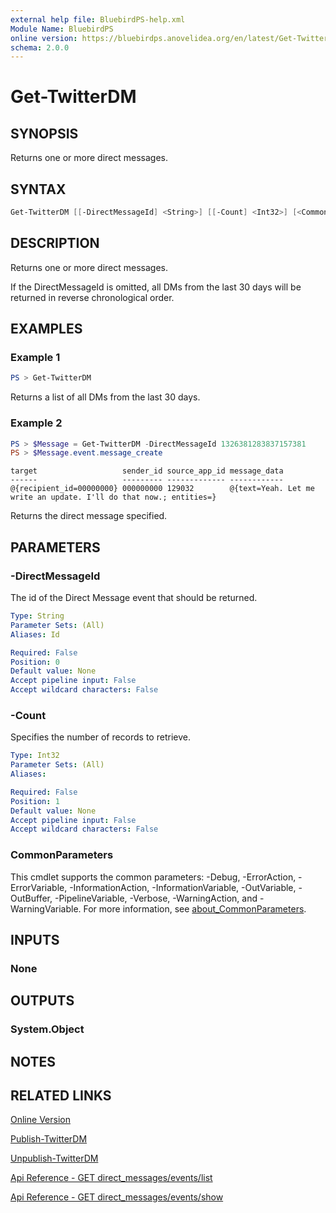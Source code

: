 ```yaml
---
external help file: BluebirdPS-help.xml
Module Name: BluebirdPS
online version: https://bluebirdps.anovelidea.org/en/latest/Get-TwitterDM
schema: 2.0.0
---
```


# Get-TwitterDM

## SYNOPSIS

Returns one or more direct messages.

## SYNTAX

```powershell
Get-TwitterDM [[-DirectMessageId] <String>] [[-Count] <Int32>] [<CommonParameters>]
```

## DESCRIPTION

Returns one or more direct messages.

If the DirectMessageId is omitted, all DMs from the last 30 days will be returned in reverse chronological order.

## EXAMPLES

### Example 1

```powershell
PS > Get-TwitterDM
```

Returns a list of all DMs from the last 30 days.

### Example 2

```powershell
PS > $Message = Get-TwitterDM -DirectMessageId 1326381283837157381
PS > $Message.event.message_create
```

```console
target                   sender_id source_app_id message_data
------                   --------- ------------- ------------
@{recipient_id=00000000} 000000000 129032        @{text=Yeah. Let me write an update. I'll do that now.; entities=}

```

Returns the direct message specified.

## PARAMETERS

### -DirectMessageId

The id of the Direct Message event that should be returned.

```yaml
Type: String
Parameter Sets: (All)
Aliases: Id

Required: False
Position: 0
Default value: None
Accept pipeline input: False
Accept wildcard characters: False
```

### -Count

Specifies the number of records to retrieve.

```yaml
Type: Int32
Parameter Sets: (All)
Aliases:

Required: False
Position: 1
Default value: None
Accept pipeline input: False
Accept wildcard characters: False
```

### CommonParameters

This cmdlet supports the common parameters: -Debug, -ErrorAction, -ErrorVariable, -InformationAction, -InformationVariable, -OutVariable, -OutBuffer, -PipelineVariable, -Verbose, -WarningAction, and -WarningVariable. For more information, see [about_CommonParameters](http://go.microsoft.com/fwlink/?LinkID=113216).

## INPUTS

### None

## OUTPUTS

### System.Object

## NOTES

## RELATED LINKS

[Online Version](https://bluebirdps.anovelidea.org/en/latest/Get-TwitterDM)

[Publish-TwitterDM](https://bluebirdps.anovelidea.org/en/latest/Publish-TwitterDM)

[Unpublish-TwitterDM](https://bluebirdps.anovelidea.org/en/latest/Unpublish-TwitterDM)

[Api Reference - GET direct_messages/events/list](https://developer.twitter.com/en/docs/twitter-api/v1/direct-messages/sending-and-receiving/api-reference/list-events)

[Api Reference - GET direct_messages/events/show](https://developer.twitter.com/en/docs/twitter-api/v1/direct-messages/sending-and-receiving/api-reference/get-event)
